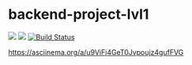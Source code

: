 # backend-project-lvl1
<a href="https://codeclimate.com/github/dsmirnoff73/backend-project-lvl1/maintainability"><img src="https://api.codeclimate.com/v1/badges/58c01fcc3538250c59fd/maintainability" /></a>
<a href="https://codeclimate.com/github/dsmirnoff73/backend-project-lvl1/test_coverage"><img src="https://api.codeclimate.com/v1/badges/58c01fcc3538250c59fd/test_coverage" /></a>
[![Build Status](https://travis-ci.org/dsmirnoff73/backend-project-lvl1.svg?branch=master)](https://travis-ci.org/dsmirnoff73/backend-project-lvl1)

https://asciinema.org/a/u9ViFi4GeT0Jvpoujz4gufFVG

